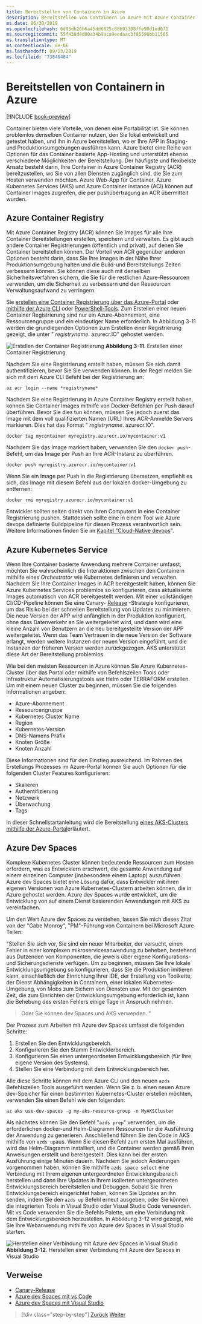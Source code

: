 ```yaml
---
title: Bereitstellen von Containern in Azure
description: Bereitstellen von Containern in Azure mit Azure Container Registry, Azure Kubernetes Service und Azure dev Spaces.
ms.date: 06/30/2019
ms.openlocfilehash: 6d95db26b6a45dd6825c88693308ffe90d1ed071
ms.sourcegitcommit: 55f438d4d00a34b9aca9eedaac3f85590bb11565
ms.translationtype: MT
ms.contentlocale: de-DE
ms.lasthandoff: 09/23/2019
ms.locfileid: "73840484"
---
```

# <a name="deploying-containers-in-azure"></a>Bereitstellen von Containern in Azure

[!INCLUDE [book-preview](../../../includes/book-preview.md)]

Container bieten viele Vorteile, von denen eine Portabilität ist. Sie können problemlos denselben Container nutzen, den Sie lokal entwickelt und getestet haben, und ihn in Azure bereitstellen, wo er Ihre APP in Staging-und Produktionsumgebungen ausführen kann. Azure bietet eine Reihe von Optionen für das Container basierte App-Hosting und unterstützt ebenso verschiedene Möglichkeiten der Bereitstellung. Der häufigste und flexibelste Ansatz besteht darin, Ihre Container in Azure Container Registry (ACR) bereitzustellen, wo Sie von allen Diensten zugänglich sind, die Sie zum Hosten verwenden möchten. Azure Web-App für Container, Azure Kubernetes Services (AKS) und Azure Container instance (ACI) können auf Container Images zugreifen, die per pushübertragung an ACR übermittelt wurden.

## <a name="azure-container-registry"></a>Azure Container Registry

Mit Azure Container Registry (ACR) können Sie Images für alle Ihre Container Bereitstellungen erstellen, speichern und verwalten. Es gibt auch andere Container Registrierungen (öffentlich und privat), auf denen Sie Container bereitstellen können. Der Vorteil von ACR gegenüber anderen Optionen besteht darin, dass Sie Ihre Images in der Nähe Ihrer Produktionsumgebung halten und die Build-und Bereitstellungs Zeiten verbessern können. Sie können diese auch mit denselben Sicherheitsverfahren sichern, die Sie für die restlichen Azure-Ressourcen verwenden, um die Sicherheit zu verbessern und den Ressourcen Verwaltungsaufwand zu verringern.

Sie [erstellen eine Container Registrierung über das Azure-Portal](https://docs.microsoft.com/azure/container-registry/container-registry-get-started-portal) oder [mithilfe der Azure CLI](https://docs.microsoft.com/azure/container-registry/container-registry-get-started-azure-cli) oder [PowerShell-Tools](https://docs.microsoft.com/azure/container-registry/container-registry-get-started-powershell). Zum Erstellen einer neuen Container Registrierung sind nur ein Azure-Abonnement, eine Ressourcengruppe und ein eindeutiger Name erforderlich. In Abbildung 3-11 werden die grundlegenden Optionen zum Erstellen einer Registrierung gezeigt, die unter " *registryname*. azurecr.IO" gehostet werden.

![Erstellen der Container Registrierung](./media/create-container-registry.png)
**Abbildung 3-11**. Erstellen einer Container Registrierung

Nachdem Sie eine Registrierung erstellt haben, müssen Sie sich damit authentifizieren, bevor Sie Sie verwenden können. In der Regel melden Sie sich mit dem Azure CLI Befehl bei der Registrierung an:

```azurecli
az acr login --name *registryname*
```

Nachdem Sie eine Registrierung in Azure Container Registry erstellt haben, können Sie Container Images mithilfe von Docker-Befehlen per Push darauf überführen. Bevor Sie dies tun können, müssen Sie jedoch zuerst das Image mit dem voll qualifizierten Namen (URL) Ihres ACR-Anmelde Servers markieren. Dies hat das Format " *registryname*. azurecr.IO".

```console
docker tag mycontainer myregistry.azurecr.io/mycontainer:v1
```

Nachdem Sie das Image markiert haben, verwenden Sie den `docker push`-Befehl, um das Image per Push an Ihre ACR-Instanz zu überführen.

```console
docker push myregistry.azurecr.io/mycontainer:v1
```

Wenn Sie ein Image per Push in die Registrierung übersetzen, empfiehlt es sich, das Image mit diesem Befehl aus der lokalen docker-Umgebung zu entfernen:

```console
docker rmi myregistry.azurecr.io/mycontainer:v1
```

Entwickler sollten selten direkt von ihren Computern in eine Container Registrierung pushen. Stattdessen sollte eine in einem Tool wie Azure devops definierte Buildpipeline für diesen Prozess verantwortlich sein. Weitere Informationen finden Sie im [Kapitel "Cloud-Native devops](devops.md)".

## <a name="azure-kubernetes-service"></a>Azure Kubernetes Service

Wenn Ihre Container basierte Anwendung mehrere Container umfasst, möchten Sie wahrscheinlich die Interaktionen zwischen den Containern mithilfe eines *Orchestrator* wie Kubernetes definieren und verwalten. Nachdem Sie Ihre Container Images in ACR bereitgestellt haben, können Sie Azure Kubernetes Services problemlos so konfigurieren, dass aktualisierte Images automatisch von ACR bereitgestellt werden. Mit einer vollständigen CI/CD-Pipeline können Sie eine Canary- [Release](https://martinfowler.com/bliki/CanaryRelease.html) -Strategie konfigurieren, um das Risiko bei der schnellen Bereitstellung von Updates zu minimieren. Die neue Version der APP wird anfänglich in der Produktion konfiguriert, ohne dass Datenverkehr an Sie weitergeleitet wird, und dann wird eine kleine Anzahl von Benutzern an die neu bereitgestellte Version der APP weitergeleitet. Wenn das Team Vertrauen in die neue Version der Software erlangt, werden weitere Instanzen der neuen Version eingeführt, und die Instanzen der früheren Version werden zurückgezogen. AKS unterstützt diese Art der Bereitstellung problemlos.

Wie bei den meisten Ressourcen in Azure können Sie Azure Kubernetes-Cluster über das Portal oder mithilfe von Befehlszeilen Tools oder Infrastruktur Automatisierungstools wie Helm oder TERRAFORM erstellen. Um mit einem neuen Cluster zu beginnen, müssen Sie die folgenden Informationen angeben:

- Azure-Abonnement
- Ressourcengruppe
- Kubernetes Cluster Name
- Region
- Kubernetes-Version
- DNS-Namens Präfix
- Knoten Größe
- Knoten Anzahl

Diese Informationen sind für den Einstieg ausreichend. Im Rahmen des Erstellungs Prozesses im Azure-Portal können Sie auch Optionen für die folgenden Cluster Features konfigurieren:

- Skalieren
- Authentifizierung
- Netzwerk
- Überwachung
- Tags

In dieser Schnellstartanleitung wird die Bereitstellung [eines AKS-Clusters mithilfe der Azure-Portal](https://docs.microsoft.com/azure/aks/kubernetes-walkthrough-portal)erläutert.

## <a name="azure-dev-spaces"></a>Azure Dev Spaces

Komplexe Kubernetes Cluster können bedeutende Ressourcen zum Hosten erfordern, was es Entwicklern erschwert, die gesamte Anwendung auf einem einzelnen Computer (insbesondere einem Laptop) auszuführen. Azure dev Spaces bietet eine Lösung dafür, dass Entwickler mit ihren eigenen Versionen von Azure Kubernetes-Clustern arbeiten können, die in Azure gehostet werden. Azure dev Spaces wurde entwickelt, um die Entwicklung von auf einem Dienst basierenden Anwendungen mit AKS zu vereinfachen.

Um den Wert Azure dev Spaces zu verstehen, lassen Sie mich dieses Zitat von der "Gabe Monroy", "PM"-Führung von Containern bei Microsoft Azure Teilen:

"Stellen Sie sich vor, Sie sind ein neuer Mitarbeiter, der versucht, einen Fehler in einer komplexen mikroservicesanwendung zu beheben, bestehend aus Dutzenden von Komponenten, die jeweils über eigene Konfigurations-und Sicherungsdienste verfügen. Um zu beginnen, müssen Sie Ihre lokale Entwicklungsumgebung so konfigurieren, dass Sie die Produktion imitieren kann, einschließlich der Einrichtung Ihrer IDE, der Erstellung von Toolkette, der Dienst Abhängigkeiten in Containern, einer lokalen Kubernetes-Umgebung, von Mobs zum Sichern von Diensten usw. Mit der gesamten Zeit, die zum Einrichten der Entwicklungsumgebung erforderlich ist, kann die Behebung des ersten Fehlers einige Tage in Anspruch nehmen.

> Oder Sie können dev Spaces und AKS verwenden. "

Der Prozess zum Arbeiten mit Azure dev Spaces umfasst die folgenden Schritte:

1. Erstellen Sie den Entwicklungsbereich.
2. Konfigurieren Sie den Stamm Entwicklerbereich.
3. Konfigurieren Sie einen untergeordneten Entwicklungsbereich (für Ihre eigene Version des Systems).
4. Stellen Sie eine Verbindung mit dem Entwicklungsbereich her.

Alle diese Schritte können mit dem Azure CLI und den neuen `azds` Befehlszeilen Tools ausgeführt werden. Wenn Sie z. b. einen neuen Azure dev-Speicher für einen bestimmten Kubernetes-Cluster erstellen möchten, verwenden Sie einen Befehl wie den folgenden:

```azurecli
az aks use-dev-spaces -g my-aks-resource-group -n MyAKSCluster
```

Als nächstes können Sie den Befehl "`azds prep`" verwenden, um die erforderlichen docker-und Helm-Diagramm Ressourcen für die Ausführung der Anwendung zu generieren. Anschließend führen Sie den Code in AKS mithilfe von `azds up`aus. Wenn Sie diesen Befehl zum ersten Mal ausführen, wird das Helm-Diagramm installiert, und die Container werden gemäß Ihren Anweisungen erstellt und bereitgestellt. Dies kann bei der ersten Ausführung einige Minuten dauern. Nachdem Sie jedoch Änderungen vorgenommen haben, können Sie mithilfe `azds space select` eine Verbindung mit Ihrem eigenen untergeordneten Entwicklungsbereich herstellen und dann Ihre Updates in Ihrem isolierten untergeordneten Entwicklungsbereich bereitstellen und Debuggen. Sobald Sie Ihren Entwicklungsbereich eingerichtet haben, können Sie Updates an ihn senden, indem Sie den `azds up` Befehl erneut ausgeben, oder Sie können die integrierten Tools in Visual Studio oder Visual Studio Code verwenden. Mit vs Code verwenden Sie die Befehls Palette, um eine Verbindung mit dem Entwicklungsbereich herzustellen. In Abbildung 3-12 wird gezeigt, wie Sie Ihre Webanwendung mithilfe von Azure dev Spaces in Visual Studio starten.

![Herstellen einer Verbindung mit Azure dev Spaces in Visual Studio](./media/azure-dev-spaces-visual-studio-launchsettings.png)
**Abbildung 3-12**. Herstellen einer Verbindung mit Azure dev Spaces in Visual Studio

## <a name="references"></a>Verweise

- [Canary-Release](https://martinfowler.com/bliki/CanaryRelease.html)
- [Azure dev Spaces mit vs Code](https://docs.microsoft.com/azure/dev-spaces/quickstart-netcore)
- [Azure dev Spaces mit Visual Studio](https://docs.microsoft.com/azure/dev-spaces/quickstart-netcore-visualstudio)

>[!div class="step-by-step"]
>[Zurück](combine-containers-serverless-approaches.md)
>[Weiter](scale-containers-serverless.md)
